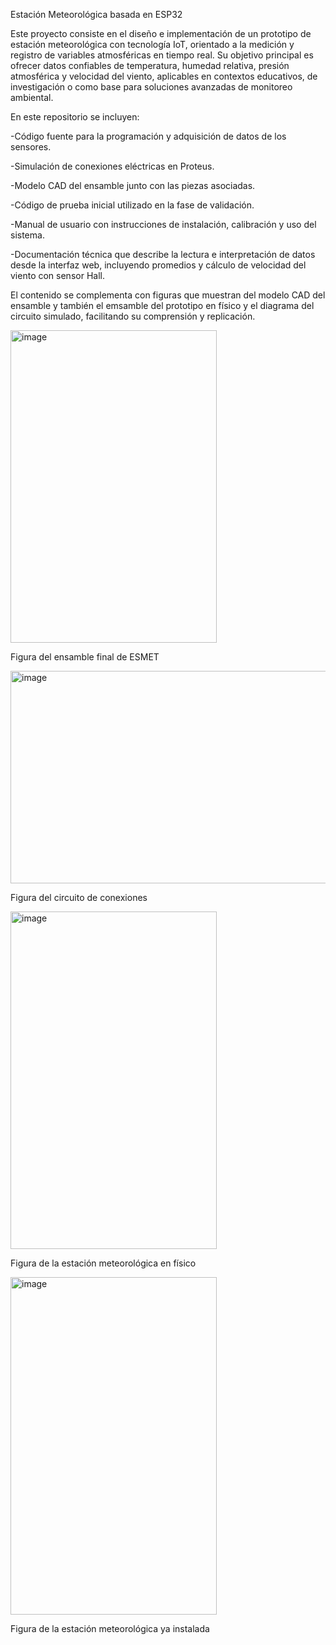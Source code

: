 Estación Meteorológica basada en ESP32

Este proyecto consiste en el diseño e implementación de un prototipo de estación meteorológica con tecnología IoT, orientado a la medición y registro de variables atmosféricas en tiempo real.
Su objetivo principal es ofrecer datos confiables de temperatura, humedad relativa, presión atmosférica y velocidad del viento, aplicables en contextos educativos, de investigación o como base para soluciones avanzadas de monitoreo ambiental.

En este repositorio se incluyen:

-Código fuente para la programación y adquisición de datos de los sensores.

-Simulación de conexiones eléctricas en Proteus.

-Modelo CAD del ensamble junto con las piezas asociadas.

-Código de prueba inicial utilizado en la fase de validación.

-Manual de usuario con instrucciones de instalación, calibración y uso del sistema.

-Documentación técnica que describe la lectura e interpretación de datos desde la interfaz web, incluyendo promedios y cálculo de velocidad del viento con sensor Hall.

El contenido se complementa con figuras que muestran del modelo CAD del ensamble y también el emsamble del prototipo en físico y el diagrama del circuito simulado, facilitando su comprensión y replicación.



  <img width="330" height="500" alt="image" src="https://github.com/user-attachments/assets/6ab843c5-478a-4444-89c7-f95b1eb3d956" />
      
Figura del ensamble final de ESMET    

<img width="727" height="340" alt="image" src="https://github.com/user-attachments/assets/e73e4ae3-7675-45b1-b3a3-667eb90bc264" />

Figura del circuito de conexiones 

<img width="330" height="540" alt="image" src="https://github.com/user-attachments/assets/b5769ea6-3270-4a4b-83aa-7ce0902bc694" />

Figura de la estación meteorológica en físico 

<img width="330" height="540" alt="image" src="https://github.com/user-attachments/assets/442b2cfc-847b-4f03-9159-ceaf5cb90711" />

Figura de la estación meteorológica ya instalada


